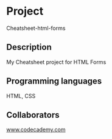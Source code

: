 # Project 
Cheatsheet-html-forms
## Description
My Cheatsheet project for HTML Forms
## Programming languages
HTML, CSS
## Collaborators
www.codecademy.com
